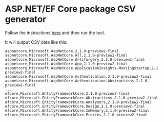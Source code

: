 ASP.NET/EF Core package CSV generator
===

Follow the instructions [here](https://github.com/Eilon/GetShippedAspNetPackages/blob/4da49c0c4fc6437a77d6402c6d7a0ca77e0e35c0/src/GetShippedAspNetPackages/Program.cs#L13-L18) and then run the tool.

It will output CSV data like this:

```csv
aspnetcore,Microsoft.AspNetCore,2.1.0-preview2-final
aspnetcore,Microsoft.AspNetCore.All,2.1.0-preview2-final
aspnetcore,Microsoft.AspNetCore.Antiforgery,2.1.0-preview2-final
aspnetcore,Microsoft.AspNetCore.App,2.1.0-preview2-final
aspnetcore,Microsoft.AspNetCore.ApplicationInsights.HostingStartup,2.1.0-preview2-final
aspnetcore,Microsoft.AspNetCore.Authentication,2.1.0-preview2-final
aspnetcore,Microsoft.AspNetCore.Authentication.Abstractions,2.1.0-preview2-final
...
efcore,Microsoft.EntityFrameworkCore,2.1.0-preview2-final
efcore,Microsoft.EntityFrameworkCore.Abstractions,2.1.0-preview2-final
efcore,Microsoft.EntityFrameworkCore.Analyzers,2.1.0-preview2-final
efcore,Microsoft.EntityFrameworkCore.Design,2.1.0-preview2-final
efcore,Microsoft.EntityFrameworkCore.InMemory,2.1.0-preview2-final
efcore,Microsoft.EntityFrameworkCore.Proxies,2.1.0-preview2-final
```
